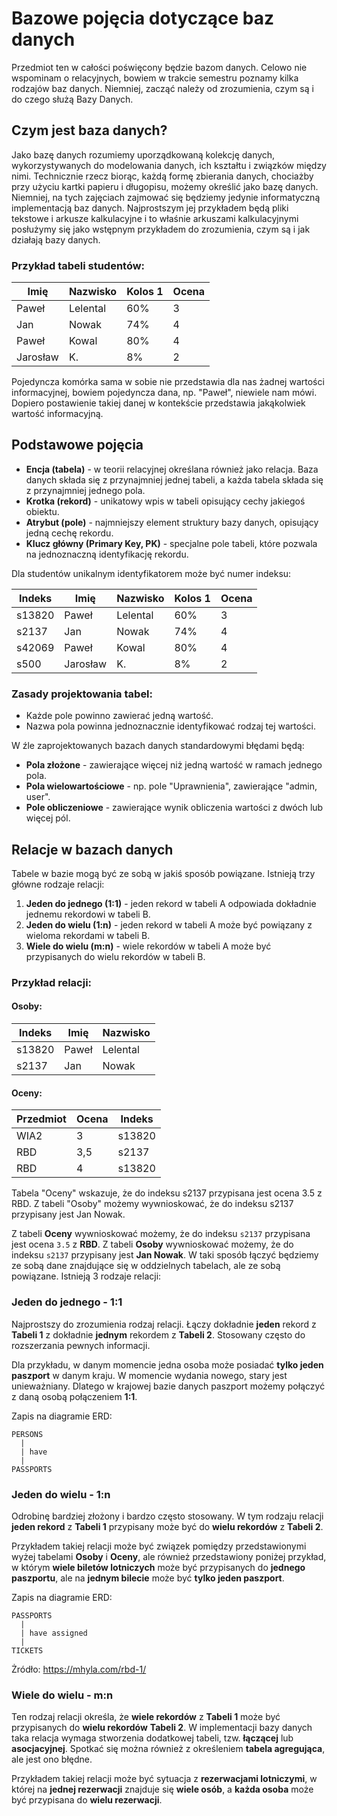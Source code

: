
# Bazowe pojęcia dotyczące baz danych

Przedmiot ten w całości poświęcony będzie bazom danych. Celowo nie wspominam o relacyjnych, bowiem w trakcie semestru poznamy kilka rodzajów baz danych. Niemniej, zacząć należy od zrozumienia, czym są i do czego służą Bazy Danych.

## Czym jest baza danych?

Jako bazę danych rozumiemy uporządkowaną kolekcję danych, wykorzystywanych do modelowania danych, ich kształtu i związków między nimi. Technicznie rzecz biorąc, każdą formę zbierania danych, chociażby przy użyciu kartki papieru i długopisu, możemy określić jako bazę danych. Niemniej, na tych zajęciach zajmować się będziemy jedynie informatyczną implementacją baz danych. Najprostszym jej przykładem będą pliki tekstowe i arkusze kalkulacyjne i to właśnie arkuszami kalkulacyjnymi posłużymy się jako wstępnym przykładem do zrozumienia, czym są i jak działają bazy danych.

### Przykład tabeli studentów:

| Imię       | Nazwisko    | Kolos 1 | Ocena |
|------------|------------|---------|-------|
| Paweł      | Lelental   | 60%     | 3     |
| Jan        | Nowak      | 74%     | 4     |
| Paweł      | Kowal      | 80%     | 4     |
| Jarosław   | K.         | 8%      | 2     |

Pojedyncza komórka sama w sobie nie przedstawia dla nas żadnej wartości informacyjnej, bowiem pojedyncza dana, np. "Paweł", niewiele nam mówi. Dopiero postawienie takiej danej w kontekście przedstawia jakąkolwiek wartość informacyjną.

## Podstawowe pojęcia

- **Encja (tabela)** - w teorii relacyjnej określana również jako relacja. Baza danych składa się z przynajmniej jednej tabeli, a każda tabela składa się z przynajmniej jednego pola.
- **Krotka (rekord)** - unikatowy wpis w tabeli opisujący cechy jakiegoś obiektu.
- **Atrybut (pole)** - najmniejszy element struktury bazy danych, opisujący jedną cechę rekordu.
- **Klucz główny (Primary Key, PK)** - specjalne pole tabeli, które pozwala na jednoznaczną identyfikację rekordu.

Dla studentów unikalnym identyfikatorem może być numer indeksu:

| Indeks | Imię       | Nazwisko    | Kolos 1 | Ocena |
|--------|------------|-------------|---------|-------|
| s13820 | Paweł      | Lelental    | 60%     | 3     |
| s2137  | Jan        | Nowak       | 74%     | 4     |
| s42069 | Paweł      | Kowal       | 80%     | 4     |
| s500   | Jarosław   | K.          | 8%      | 2     |

### Zasady projektowania tabel:

- Każde pole powinno zawierać jedną wartość.
- Nazwa pola powinna jednoznacznie identyfikować rodzaj tej wartości.

W źle zaprojektowanych bazach danych standardowymi błędami będą:

- **Pola złożone** - zawierające więcej niż jedną wartość w ramach jednego pola.
- **Pola wielowartościowe** - np. pole "Uprawnienia", zawierające "admin, user".
- **Pole obliczeniowe** - zawierające wynik obliczenia wartości z dwóch lub więcej pól.

## Relacje w bazach danych

Tabele w bazie mogą być ze sobą w jakiś sposób powiązane. Istnieją trzy główne rodzaje relacji:

1. **Jeden do jednego (1:1)** - jeden rekord w tabeli A odpowiada dokładnie jednemu rekordowi w tabeli B.
2. **Jeden do wielu (1:n)** - jeden rekord w tabeli A może być powiązany z wieloma rekordami w tabeli B.
3. **Wiele do wielu (m:n)** - wiele rekordów w tabeli A może być przypisanych do wielu rekordów w tabeli B.

### Przykład relacji:

#### Osoby:
| Indeks  | Imię   | Nazwisko  |
|---------|--------|----------|
| s13820  | Paweł  | Lelental |
| s2137   | Jan    | Nowak    |

#### Oceny:
| Przedmiot | Ocena | Indeks  |
|-----------|-------|--------|
| WIA2      | 3     | s13820 |
| RBD       | 3,5   | s2137  |
| RBD       | 4     | s13820 |

Tabela "Oceny" wskazuje, że do indeksu s2137 przypisana jest ocena 3.5 z RBD. Z tabeli "Osoby" możemy wywnioskować, że do indeksu s2137 przypisany jest Jan Nowak.

Z tabeli **Oceny** wywnioskować możemy, że do indeksu `s2137` przypisana jest ocena `3.5` z **RBD**. Z tabeli **Osoby** wywnioskować możemy, że do indeksu `s2137` przypisany jest **Jan Nowak**. W taki sposób łączyć będziemy ze sobą dane znajdujące się w oddzielnych tabelach, ale ze sobą powiązane. Istnieją 3 rodzaje relacji:

### Jeden do jednego - 1:1
Najprostszy do zrozumienia rodzaj relacji. Łączy dokładnie **jeden** rekord z **Tabeli 1** z dokładnie **jednym** rekordem z **Tabeli 2**. Stosowany często do rozszerzania pewnych informacji. 

Dla przykładu, w danym momencie jedna osoba może posiadać **tylko jeden paszport** w danym kraju. W momencie wydania nowego, stary jest unieważniany. Dlatego w krajowej bazie danych paszport możemy połączyć z daną osobą połączeniem **1:1**. 

Zapis na diagramie ERD:
```
PERSONS
  |
  | have
  |
PASSPORTS
```

### Jeden do wielu - 1:n
Odrobinę bardziej złożony i bardzo często stosowany. W tym rodzaju relacji **jeden rekord** z **Tabeli 1** przypisany może być do **wielu rekordów** z **Tabeli 2**. 

Przykładem takiej relacji może być związek pomiędzy przedstawionymi wyżej tabelami **Osoby** i **Oceny**, ale również przedstawiony poniżej przykład, w którym **wiele biletów lotniczych** może być przypisanych do **jednego paszportu**, ale na **jednym bilecie** może być **tylko jeden paszport**.

Zapis na diagramie ERD:
```
PASSPORTS
  |
  | have assigned
  |
TICKETS
```


Żródło: https://mhyla.com/rbd-1/
### Wiele do wielu - m:n
Ten rodzaj relacji określa, że **wiele rekordów** z **Tabeli 1** może być przypisanych do **wielu rekordów** **Tabeli 2**. W implementacji bazy danych taka relacja wymaga stworzenia dodatkowej tabeli, tzw. **łączącej** lub **asocjacyjnej**. Spotkać się można również z określeniem **tabela agregująca**, ale jest ono błędne.

Przykładem takiej relacji może być sytuacja z **rezerwacjami lotniczymi**, w której na **jednej rezerwacji** znajduje się **wiele osób**, a **każda osoba** może być przypisana do **wielu rezerwacji**.

